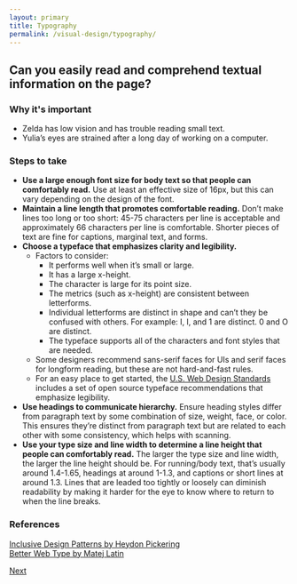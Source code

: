 ```yaml
---
layout: primary
title: Typography
permalink: /visual-design/typography/
---
```


## Can you easily read and comprehend textual information on the page?

### Why it's important
- Zelda has low vision and has trouble reading small text. 
- Yulia’s eyes are strained after a long day of working on a computer.

### Steps to take
- **Use a large enough font size for body text so that people can comfortably read.** Use at least an effective size of 16px, but this can vary depending on the design of the font.
- **Maintain a line length that promotes comfortable reading.** Don’t make lines too long or too short: 45-75 characters per line is acceptable and approximately 66 characters per line is comfortable. Shorter pieces of text are fine for captions, marginal text, and forms.
- **Choose a typeface that emphasizes clarity and legibility.**
  - Factors to consider:
    - It performs well when it’s small or large.
    - It has a large x-height.
    - The character is large for its point size.
    - The metrics (such as x-height) are consistent between letterforms.
    - Individual letterforms are distinct in shape and can’t they be confused with others. For example: I, l, and 1 are distinct. 0 and O are distinct.
    - The typeface supports all of the characters and font styles that are needed.
  - Some designers recommend sans-serif faces for UIs and serif faces for longform reading, but these are not hard-and-fast rules.
  - For an easy place to get started, the [U.S. Web Design Standards](https://standards.usa.gov/components/typography/) includes a set of open source typeface recommendations that emphasize legibility.
- **Use headings to communicate hierarchy.** Ensure heading styles differ from paragraph text by some combination of size, weight, face, or color. This ensures they’re distinct from paragraph text but are related to each other with some consistency, which helps with scanning.
- **Use your type size and line width to determine a line height that people can comfortably read.** The larger the type size and line width, the larger the line height should be. For running/body text, that’s usually around 1.4-1.65, headings at around 1-1.3, and captions or short lines at around 1.3. Lines that are leaded too tightly or loosely can diminish readability by making it harder for the eye to know where to return to when the line breaks.

### References
[Inclusive Design Patterns by Heydon Pickering](https://shop.smashingmagazine.com/products/inclusive-design-patterns)
<br>
[Better Web Type by Matej Latin](https://betterwebtype.com/)

<a class="usa-button button-next" href="{{ site.baseurl }}/visual-design/graphics-and-images/">
  Next <i class="fa fa-chevron-right" aria-hidden="true"></i>
</a>

